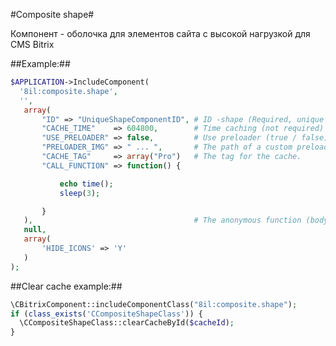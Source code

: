 #Composite shape#

Компонент - оболочка для элементов сайта с высокой нагрузкой для CMS Bitrix


##Example:##

```php
$APPLICATION->IncludeComponent(
  '8il:composite.shape',
  '',
   array(
       "ID" => "UniqueShapeComponentID", # ID -shape (Required, unique parameter)
       "CACHE_TIME"    => 604800,        # Time caching (not required)
       "USE_PRELOADER" => false,         # Use preloader (true / false) (Optional - default false)
       "PRELOADER_IMG" => " ... ",       # The path of a custom preloader for (the default one that is in the images)
       "CACHE_TAG"     => array("Pro")   # The tag for the cache.
       "CALL_FUNCTION" => function() {

           echo time();   
           sleep(3);

       }
   ),                                    # The anonymous function (body -shape)
   null,
   array(
       'HIDE_ICONS' => 'Y'
   )
);
```


##Clear cache example:##

 ```php
\CBitrixComponent::includeComponentClass("8il:composite.shape");
if (class_exists('CCompositeShapeClass')) {
   \CCompositeShapeClass::clearCacheById($cacheId);
}
  
 ```